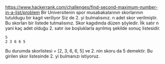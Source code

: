 https://www.hackerrank.com/challenges/find-second-maximum-number-in-a-list/problem
Bir Universitenin spor musabakalarının skorlarının tutuldugu bir kagıt veriliyor
Siz de 2. yi bulmalısınız. n adet skor verilmiştir. Bu skorları bir listede tutmalısınız.
Skor kagıdında düzen şöyledir. 
İlk satır n yani kaç adet olduğu 2. satır ise boşluklarla ayrılmış şekilde sonuç listesidir.
``` 
5
2 3 6 6 5
```
Bu durumda skorlistesi = [2, 3, 6, 6, 5] ve 2. nin skoru da 5 demektir.
Bu girilen skor listesinde 2. yi bulmanızı istiyoruz.
